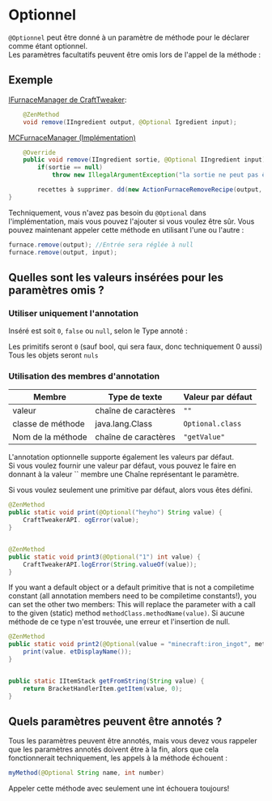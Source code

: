 # Optionnel

`@Optionnel` peut être donné à un paramètre de méthode pour le déclarer comme étant optionnel.  
Les paramètres facultatifs peuvent être omis lors de l'appel de la méthode :

## Exemple

[IFurnaceManager de CraftTweaker](https://github.com/jaredlll08/CraftTweaker/blob/1.12/CraftTweaker2-API/src/main/java/crafttweaker/api/recipes/IFurnaceManager.java):

```java
    @ZenMethod
    void remove(IIngredient output, @Optional Igredient input);
```

[MCFurnaceManager (Implémentation)](https://github.com/jaredlll08/CraftTweaker/blob/1.12/CraftTweaker2-MC1120-Main/src/main/java/crafttweaker/mc1120/furnace/MCFurnaceManager.java)

```java
    @Override
    public void remove(IIngredient sortie, @Optional IIngredient input) {
        if(sortie == null)
            throw new IllegalArgumentException("la sortie ne peut pas être null");

        recettes à supprimer. dd(new ActionFurnaceRemoveRecipe(output, input));
}
```

Techniquement, vous n'avez pas besoin du `@Optional` dans l'implémentation, mais vous pouvez l'ajouter si vous voulez être sûr. Vous pouvez maintenant appeler cette méthode en utilisant l'une ou l'autre :

```java
furnace.remove(output); //Entrée sera réglée à null
furnace.remove(output, input);
```

## Quelles sont les valeurs insérées pour les paramètres omis ?

### Utiliser uniquement l'annotation

Inséré est soit `0`, `false` ou `null`, selon le Type annoté :

Les primitifs seront `0` (sauf bool, qui sera faux, donc techniquement 0 aussi)  
Tous les objets seront `nuls`

### Utilisation des membres d'annotation

| Membre            | Type de texte        | Valeur par défaut |
| ----------------- | -------------------- | ----------------- |
| valeur            | chaîne de caractères | `""`              |
| classe de méthode | java.lang.Class      | `Optional.class`  |
| Nom de la méthode | chaîne de caractères | `"getValue"`      |

L'annotation optionnelle supporte également les valeurs par défaut.  
Si vous voulez fournir une valeur par défaut, vous pouvez le faire en donnant à la valeur `` membre une Chaîne représentant le paramètre.

Si vous voulez seulement une primitive par défaut, alors vous êtes défini.

```java
@ZenMethod
public static void print(@Optional("heyho") String value) {
    CraftTweakerAPI. ogError(value);
}


@ZenMethod
public static void print3(@Optional("1") int value) {
    CraftTweakerAPI.logError(String.valueOf(value));
}
```

If you want a default object or a default primitive that is not a compiletime constant (all annotation members need to be compiletime constants!), you can set the other two members: This will replace the parameter with a call to the given (static) method `methodClass.methodName(value)`. Si aucune méthode de ce type n'est trouvée, une erreur et l'insertion de null.

```java
@ZenMethod
public static void print2(@Optional(value = "minecraft:iron_ingot", methodClass = Optionals.class, methodName = "getFromString") IItemStack value) {
    print(value. etDisplayName());
}


public static IItemStack getFromString(String value) {
    return BracketHandlerItem.getItem(value, 0);
}
```

## Quels paramètres peuvent être annotés ?

Tous les paramètres peuvent être annotés, mais vous devez vous rappeler que les paramètres annotés doivent être à la fin, alors que cela fonctionnerait techniquement, les appels à la méthode échouent :

```java
myMethod(@Optional String name, int number)
```

Appeler cette méthode avec seulement une int échouera toujours!